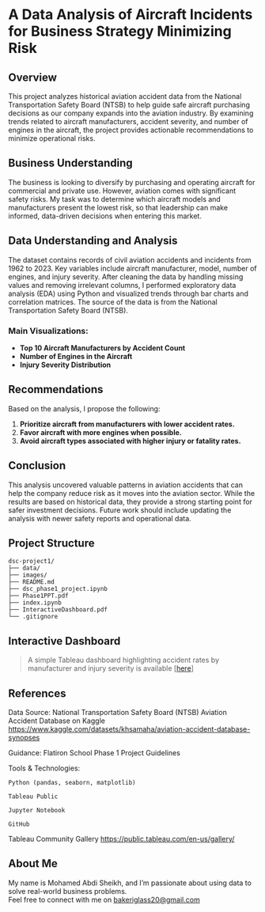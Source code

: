# A Data Analysis of Aircraft Incidents for Business Strategy Minimizing Risk

## Overview
This project analyzes historical aviation accident data from the National Transportation Safety Board (NTSB) to help guide safe aircraft purchasing decisions as our company expands into the aviation industry. By examining trends related to aircraft manufacturers, accident severity, and number of engines in the aircraft, the project provides actionable recommendations to minimize operational risks.

## Business Understanding
The business is looking to diversify by purchasing and operating aircraft for commercial and private use. However, aviation comes with significant safety risks. My task was to determine which aircraft models and manufacturers present the lowest risk, so that leadership can make informed, data-driven decisions when entering this market.

## Data Understanding and Analysis
The dataset contains records of civil aviation accidents and incidents from 1962 to 2023. Key variables include aircraft manufacturer, model, number of engines, and injury severity. After cleaning the data by handling missing values and removing irrelevant columns, I performed exploratory data analysis (EDA) using Python and visualized trends through bar charts and correlation matrices. The source of the data is from the National Transportation Safety Board (NTSB).

### Main Visualizations:
- **Top 10 Aircraft Manufacturers by Accident Count**
- **Number of Engines in the Aircraft**
- **Injury Severity Distribution**

## Recommendations
Based on the analysis, I propose the following:
1. **Prioritize aircraft from manufacturers with lower accident rates.**
2. **Favor aircraft with more engines when possible.**
3. **Avoid aircraft types associated with higher injury or fatality rates.**

## Conclusion
This analysis uncovered valuable patterns in aviation accidents that can help the company reduce risk as it moves into the aviation sector. While the results are based on historical data, they provide a strong starting point for safer investment decisions. Future work should include updating the analysis with newer safety reports and operational data.

## Project Structure
```
dsc-project1/
├── data/
├── images/
├── README.md
├── dsc_phase1_project.ipynb
├── Phase1PPT.pdf
├── index.ipynb
├── InteractiveDashboard.pdf
└── .gitignore
```

## Interactive Dashboard
> A simple Tableau dashboard highlighting accident rates by manufacturer and injury severity is available [[here](https://public.tableau.com/app/profile/mohamed.abdi1905/viz/AviationDashboard_17459494580270/Dashboard1?publish=yes)]

## References
Data Source:
National Transportation Safety Board (NTSB) Aviation Accident Database on Kaggle
https://www.kaggle.com/datasets/khsamaha/aviation-accident-database-synopses

Guidance: Flatiron School Phase 1 Project Guidelines

Tools & Technologies:

    Python (pandas, seaborn, matplotlib)

    Tableau Public

    Jupyter Notebook

    GitHub

Tableau Community Gallery
https://public.tableau.com/en-us/gallery/

## About Me
My name is Mohamed Abdi Sheikh, and I’m passionate about using data to solve real-world business problems.  
Feel free to connect with me on bakeriglass20@gmail.com
